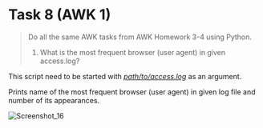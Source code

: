# Task 8 (AWK 1)

> Do all the same AWK tasks from AWK Homework 3-4 using Python.
>
> 1. What is the most frequent browser (user agent) in given access.log?
>

This script need to be started with [*path/to/access.log*](../access.log) as an argument. 

Prints name of the most frequent browser (user agent) in given log file and number of its appearances. 

![Screenshot_16](https://user-images.githubusercontent.com/40645030/113502407-e3f11e00-9534-11eb-86e8-f6cebed7f5a1.png)



